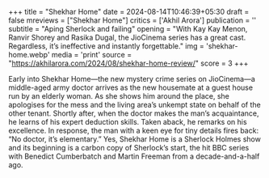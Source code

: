 +++
title = "Shekhar Home"
date = 2024-08-14T10:46:39+05:30
draft = false
mreviews = ["Shekhar Home"]
critics = ['Akhil Arora']
publication = ''
subtitle = "Aping Sherlock and failing"
opening = "With Kay Kay Menon, Ranvir Shorey and Rasika Dugal, the JioCinema series has a great cast. Regardless, it’s ineffective and instantly forgettable."
img = 'shekhar-home.webp'
media = 'print'
source = "https://akhilarora.com/2024/08/shekhar-home-review/"
score = 3
+++

Early into Shekhar Home—the new mystery crime series on JioCinema—a middle-aged army doctor arrives as the new housemate at a guest house run by an elderly woman. As she shows him around the place, she apologises for the mess and the living area’s unkempt state on behalf of the other tenant. Shortly after, when the doctor makes the man’s acquaintance, he learns of his expert deduction skills. Taken aback, he remarks on his excellence. In response, the man with a keen eye for tiny details fires back: “No doctor, it’s elementary.” Yes, Shekhar Home is a Sherlock Holmes show and its beginning is a carbon copy of Sherlock’s start, the hit BBC series with Benedict Cumberbatch and Martin Freeman from a decade-and-a-half ago.
